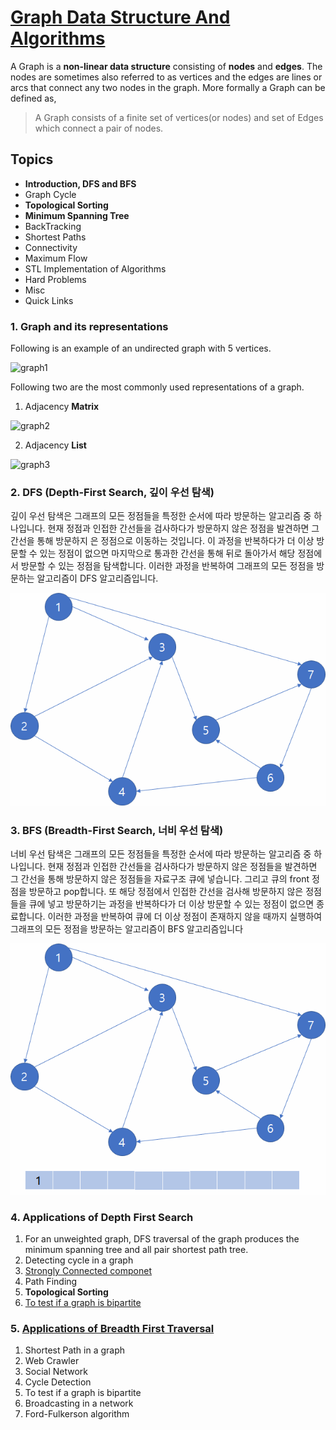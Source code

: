 # [Graph Data Structure And Algorithms](https://www.geeksforgeeks.org/graph-data-structure-and-algorithms/#introDFSnBFS)

A Graph is a **non-linear data structure** consisting of **nodes** and **edges**. The nodes are sometimes also referred to as vertices and the edges are lines or arcs that connect any two nodes in the graph. More formally a Graph can be defined as,
>A Graph consists of a finite set of vertices(or nodes) and set of Edges which connect a pair of nodes.

## Topics

* **Introduction, DFS and BFS**
* Graph Cycle
* **Topological Sorting**
* **Minimum Spanning Tree**
* BackTracking
* Shortest Paths
* Connectivity
* Maximum Flow
* STL Implementation of Algorithms
* Hard Problems
* Misc
* Quick Links

### 1. Graph and its representations

Following is an example of an undirected graph with 5 vertices.

![graph1](./img/graph.png)


Following two are the most commonly used representations of a graph.
1. Adjacency **Matrix**

![graph2](./img/adjacencymatrix.png)

2. Adjacency **List**

![graph3](./img/adjacencylist.png)


### 2. DFS (Depth-First Search, 깊이 우선 탐색)

깊이 우선 탐색은 그래프의 모든 정점들을 특정한 순서에 따라 방문하는 알고리즘 중 하나입니다. 현재 정점과 인접한 간선들을 검사하다가 방문하지 않은 정점을 발견하면 그 간선을 통해 방문하지 은 정점으로 이동하는 것입니다.
이 과정을 반복하다가 더 이상 방문할 수 있는 정점이 없으면 마지막으로 통과한 간선을 통해 뒤로 돌아가서 해당 정점에서 방문할 수 있는 정점을 탐색합니다. 이러한 과정을 반복하여 그래프의 모든 정점을 방문하는 알고리즘이 DFS 알고리즘입니다.

![graph1](./img/algorithm_6-1.gif)

### 3. BFS (Breadth-First Search, 너비 우선 탐색)
너비 우선 탐색은 그래프의 모든 정점들을 특정한 순서에 따라 방문하는 알고리즘 중 하나입니다. 현재 정점과 인접한 간선들을 검사하다가 방문하지 않은 정점들을 발견하면 그 간선을 통해 방문하지 않은 정점들을 자료구조 큐에 넣습니다. 그리고 큐의 front 정점을 방문하고 pop합니다.
또 해당 정점에서 인접한 간선을 검사해 방문하지 않은 정점들을 큐에 넣고 방문하기는 과정을 반복하다가 더 이상 방문할 수 있는 정점이 없으면 종료합니다. 이러한 과정을 반복하여 큐에 더 이상 정점이 존재하지 않을 때까지 실행하여 그래프의 모든 정점을 방문하는 알고리즘이 BFS 알고리즘입니다

![graph1](./img/algorithm_7-1.gif)

### 4. Applications of Depth First Search

1. For an unweighted graph, DFS traversal of the graph produces the minimum spanning tree and all pair shortest path tree.
2. Detecting cycle in a graph
3. [Strongly Connected componet](https://blog.naver.com/pkjhj485/221344212130)
3. Path Finding
4. **Topological Sorting**
5. [To test if a graph is bipartite](https://gmlwjd9405.github.io/2018/08/23/algorithm-bipartite-graph.html)


### 5. [Applications of Breadth First Traversal](https://www.youtube.com/watch?time_continue=4&v=-CzEI2r5OTs)

1. Shortest Path in a graph
2. Web Crawler
3. Social Network
4. Cycle Detection
5. To test if a graph is bipartite
6. Broadcasting in a network
7. Ford-Fulkerson algorithm

